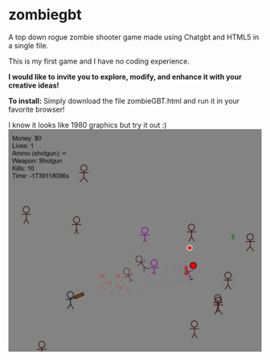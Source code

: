 # zombiegbt
A top down rogue zombie shooter game made using Chatgbt and HTML5 in a single file.

This is my first game and I have no coding experience. 

**I would like to invite you to explore, modify, and enhance it with your creative ideas!**

**To install:**
Simply download the file zombieGBT.html and run it in your favorite browser!

I know it looks like 1980 graphics but try it out :)
![Demo](https://github.com/ulizel/zombiegbt/blob/main/demo%20image.png)

